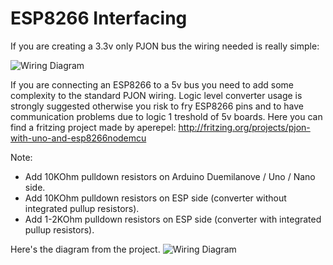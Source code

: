 # ESP8266 Interfacing

If you are creating a 3.3v only PJON bus the wiring needed is really simple:

![Wiring Diagram](http://www.gioblu.com/PJON/PJON-ESP8266-to-ESP8266.jpg)

If you are connecting an ESP8266 to a 5v bus you need to add some complexity to the standard PJON wiring. Logic level converter usage is strongly suggested otherwise you risk to fry ESP8266 pins and to have communication problems due to logic 1 treshold of 5v boards. Here you can find a fritzing project made by aperepel: http://fritzing.org/projects/pjon-with-uno-and-esp8266nodemcu

Note: 
- Add 10KOhm pulldown resistors on Arduino Duemilanove / Uno / Nano side.
- Add 10KOhm pulldown resistors on ESP side (converter without integrated pullup resistors). 
- Add 1-2KOhm  pulldown resistors on ESP side (converter with integrated pullup resistors).

Here's the diagram from the project. 
![Wiring Diagram](http://www.gioblu.com/PJON/PJON%20-%20Uno%20ESP8266%20communication.png)
